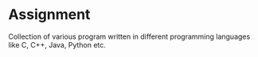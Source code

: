 # Assignment
Collection of various program written in different programming languages like C, C++, Java, Python etc.
